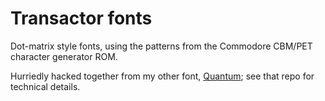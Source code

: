 # Transactor fonts

Dot-matrix style fonts, using the patterns from the Commodore CBM/PET character generator ROM.

Hurriedly hacked together from my other font, [Quantum](https://github.com/FriedOrange/Quantum-font); see that repo for technical details.
